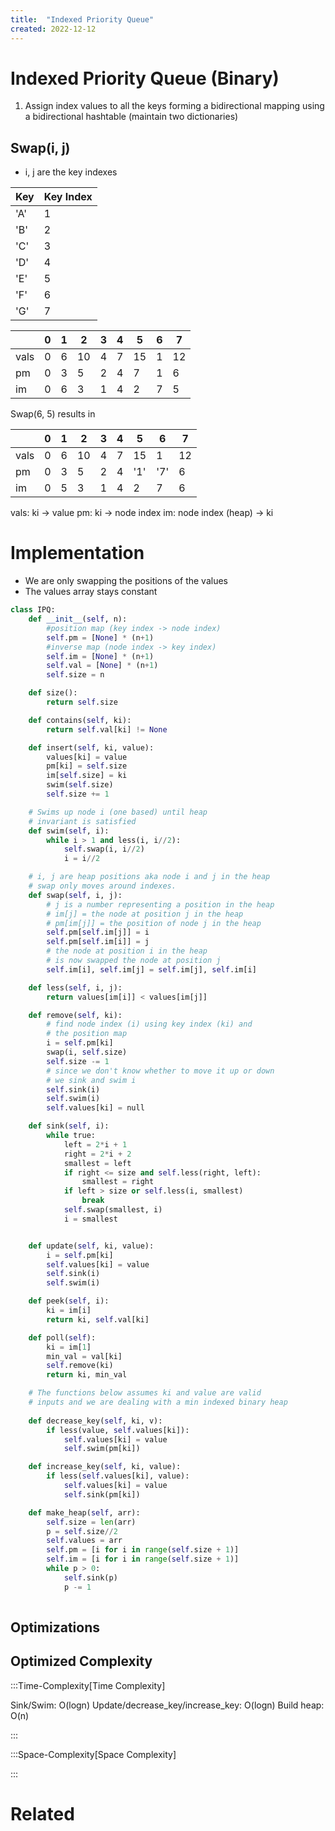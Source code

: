 ```yaml
---
title:  "Indexed Priority Queue"
created: 2022-12-12
---
```


# Indexed Priority Queue (Binary)
1. Assign index values to all the keys forming a bidirectional mapping using a bidirectional hashtable (maintain two dictionaries)

## Swap(i, j)
- i, j are the key indexes

Key | Key Index
---- | ---- 
'A' | 1
'B' | 2
'C' | 3
'D' | 4
'E' | 5
'F' | 6
'G' | 7

|      | 0   | 1   | 2   | 3   | 4   | 5   | 6   | 7   |
| ---- | --- | --- | --- | --- | --- | --- | --- | --- |
| vals |  0   |  6   | 10    |  4   |  7   |   15  |   1  |   12  |
| pm   |  0   |  3   |  5   |   2  |  4   |   7  |   1  |   6  |
| im   |  0   |  6   |  3   |  1   |  4   |  2   |  7   |  5   |

Swap(6, 5) results in

|      | 0   | 1   | 2   | 3   | 4   | 5   | 6   | 7   |
| ---- | --- | --- | --- | --- | --- | --- | --- | --- |
| vals |  0   |  6   | 10    |  4   |  7   |   15  |   1  |   12  |
| pm   |  0   |  3   |  5   |   2  |  4   |   '1'  |   '7'  |   6  |
| im   |  0   |  5   |  3   |  1   |  4   |  2   |  7   |  6   |

vals: ki -> value
pm: ki -> node index
im: node index (heap) -> ki

# Implementation

- We are only swapping the positions of the values
- The values array stays constant


```python
class IPQ:
	def __init__(self, n):
		#position map (key index -> node index)
		self.pm = [None] * (n+1)
		#inverse map (node index -> key index)
		self.im = [None] * (n+1)
		self.val = [None] * (n+1)
		self.size = n

	def size():
		return self.size

	def contains(self, ki):
		return self.val[ki] != None

	def insert(self, ki, value):
		values[ki] = value
		pm[ki] = self.size
		im[self.size] = ki
		swim(self.size)
		self.size += 1

	# Swims up node i (one based) until heap 
	# invariant is satisfied
	def swim(self, i):
		while i > 1 and less(i, i//2):
			self.swap(i, i//2)	
			i = i//2

	# i, j are heap positions aka node i and j in the heap
	# swap only moves around indexes.  
	def swap(self, i, j):
		# j is a number representing a position in the heap
		# im[j] = the node at position j in the heap
		# pm[im[j]] = the position of node j in the heap
		self.pm[self.im[j]] = i
		self.pm[self.im[i]] = j
		# the node at position i in the heap 
		# is now swapped the node at position j
		self.im[i], self.im[j] = self.im[j], self.im[i]

	def less(self, i, j):
		return values[im[i]] < values[im[j]]

	def remove(self, ki):
		# find node index (i) using key index (ki) and 
		# the position map
		i = self.pm[ki]
		swap(i, self.size)
		self.size -= 1
		# since we don't know whether to move it up or down
		# we sink and swim i
		self.sink(i)
		self.swim(i)
		self.values[ki] = null

	def sink(self, i):
		while true:
			left = 2*i + 1
			right = 2*i + 2
			smallest = left
			if right <= size and self.less(right, left):
				smallest = right
			if left > size or self.less(i, smallest)
				break
			self.swap(smallest, i)
			i = smallest


	def update(self, ki, value):
		i = self.pm[ki]
		self.values[ki] = value
		self.sink(i)
		self.swim(i)

	def peek(self, i):
		ki = im[i]
		return ki, self.val[ki]

	def poll(self):
		ki = im[1]
		min_val = val[ki]
		self.remove(ki)
		return ki, min_val

	# The functions below assumes ki and value are valid 
	# inputs and we are dealing with a min indexed binary heap
	
	def decrease_key(self, ki, v):
		if less(value, self.values[ki]):
			self.values[ki] = value
			self.swim(pm[ki])

	def increase_key(self, ki, value):
		if less(self.values[ki], value):
			self.values[ki] = value
			self.sink(pm[ki])

	def make_heap(self, arr):
		self.size = len(arr)
		p = self.size//2
		self.values = arr
		self.pm = [i for i in range(self.size + 1)]
		self.im = [i for i in range(self.size + 1)]
		while p > 0:
			self.sink(p)
			p -= 1
	
```

## Optimizations

## Optimized Complexity

:::Time-Complexity[Time Complexity] 

Sink/Swim: O(logn)
Update/decrease_key/increase_key: O(logn)
Build heap: O(n)

:::




:::Space-Complexity[Space Complexity] 


:::

# Related

